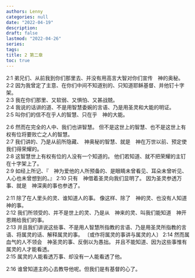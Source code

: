 ```yaml
---
authors: Lenny
categories: null
date: "2022-04-19"
description: 
draft: false
lastmod: "2022-04-26"
series:
tags: 
title: 2 第二章
toc: true
---
```


<!--more-->

2:1 弟兄们、从前我到你们那里去、并没有用高言大智对你们宣传　神的奥秘。  
2:2 因为我曾定了主意、在你们中间不知道别的、只知道耶稣基督、并他钉十字架。  
2:3 我在你们那里、又软弱、又惧怕、又甚战兢。  
2:4 我说的话讲的道、不是用智慧委婉的言语、乃是用圣灵和大能的明证。  
2:5 叫你们的信不在乎人的智慧、只在乎　神的大能。  

2:6 然而在完全的人中、我们也讲智慧。  但不是这世上的智慧、也不是这世上有权有位将要败亡之人的智慧。  
2:7 我们讲的、乃是从前所隐藏、　神奥秘的智慧、就是　神在万世以前、预定使我们得荣耀的。  
2:8 这智慧世上有权有位的人没有一个知道的。  他们若知道、就不把荣耀的主钉在十字架上了。  
2:9 如经上所记、『　神为爱他的人所预备的、是眼睛未曾看见、耳朵未曾听见、人心也未曾想到的。』
2:10 只有　神借着圣灵向我们显明了。  因为圣灵参透万事、就是　神深奥的事也参透了。  

2:11 除了在人里头的灵、谁知道人的事。  像这样、除了　神的灵、也没有人知道　神的事。  
2:12 我们所领受的、并不是世上的灵、乃是从　神来的灵、叫我们能知道　神开恩赐给我们的事。  
2:13 并且我们讲说这些事、不是用人智慧所指教的言语、乃是用圣灵所指教的言语、将属灵的话、解释属灵的事。  〔或作将属灵的事讲与属灵的人〕
2:14 然而属血气的人不领会　神圣灵的事、反倒以为愚拙。  并且不能知道、因为这些事惟有属灵的人才能看透。  
2:15 属灵的人能看透万事、却没有一人能看透了他。  

2:16 谁曾知道主的心去教导他呢。但我们是有基督的心了。  